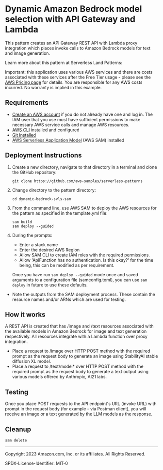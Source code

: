 # Dynamic Amazon Bedrock model selection with API Gateway and Lambda

This pattern creates an API Gateway REST API with Lambda proxy integration which places invoke calls to Amazon Bedrock models for text and image generation.

Learn more about this pattern at Serverless Land Patterns: <TBD>

Important: this application uses various AWS services and there are costs associated with these services after the Free Tier usage - please see the [AWS Pricing page](https://aws.amazon.com/pricing/) for details. You are responsible for any AWS costs incurred. No warranty is implied in this example.

## Requirements

* [Create an AWS account](https://portal.aws.amazon.com/gp/aws/developer/registration/index.html) if you do not already have one and log in. The IAM user that you use must have sufficient permissions to make necessary AWS service calls and manage AWS resources.
* [AWS CLI](https://docs.aws.amazon.com/cli/latest/userguide/install-cliv2.html) installed and configured
* [Git Installed](https://git-scm.com/book/en/v2/Getting-Started-Installing-Git)
* [AWS Serverless Application Model](https://docs.aws.amazon.com/serverless-application-model/latest/developerguide/serverless-sam-cli-install.html) (AWS SAM) installed

## Deployment Instructions

1. Create a new directory, navigate to that directory in a terminal and clone the GitHub repository:
    ``` 
    git clone https://github.com/aws-samples/serverless-patterns
    ```
2. Change directory to the pattern directory:
    ```
    cd dynamic-bedrock-svls-sam 
    ```
3. From the command line, use AWS SAM to deploy the AWS resources for the pattern as specified in the template.yml file:
    ```
    sam build
    sam deploy --guided
    ```
4. During the prompts:
    * Enter a stack name
    * Enter the desired AWS Region
    * Allow SAM CLI to create IAM roles with the required permissions.
    * Allow 'ApiFunction has no authentication. Is this okay?' for the time being, this can be modified as per requirement.

    Once you have run `sam deploy --guided` mode once and saved arguments to a configuration file (samconfig.toml), you can use `sam deploy` in future to use these defaults.

+ Note the outputs from the SAM deployment process. These contain the resource names and/or ARNs which are used for testing.

## How it works

A REST API is created that has /image and /text resources associated with the available models in Amazon Bedrock for image and text generation respectively. All resources integrate with a Lambda function over proxy integration.
  * Place a request to /image over HTTP POST method with the required prompt as the request body to generate an image using StabilityAI stable diffusion XL model.
  * Place a request to /text/model* over HTTP POST method with the required prompt as the request body to generate a text output using various models offered by Anthropic, AI21 labs.

## Testing

Once you place POST requests to the API endpoint's URL (invoke URL) with prompt in the request body (for example - via Postman client), you will receive an image or a text generated by the LLM models as the response.


## Cleanup
 
 ```
 sam delete
 ```
 
----
Copyright 2023 Amazon.com, Inc. or its affiliates. All Rights Reserved.

SPDX-License-Identifier: MIT-0
